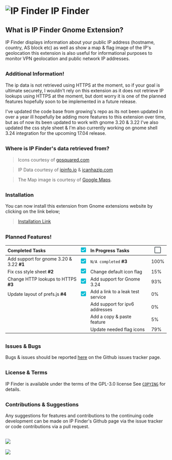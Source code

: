 # ![IP Finder](https://github.com/LinxGem33/IP-Finder/blob/master/screens/ip-address3.png?raw=true) IP Finder

## What is IP Finder Gnome Extension?

IP Finder displays information about your public IP address (hostname, country, AS block etc) as well as show a map & flag image of the IP's geolocation this extension is also useful for informational purposes to monitor VPN geolocation and public network IP addresses.

## 

### Additional Information!

The ip data is not retrieved using HTTPS at the moment, so if your goal is ultimate securety, I wouldn't rely on this extension as it does not retrieve IP lookups using HTTPS at the moment, but dont worry it is one of the planned features hopefully soon to be implemented in a future release.

I've updated the code base from growing's repo as its not been updated in over a year ill hopefully be adding more features to this extension over time, but as of now its been updated to work with gnome 3.20 & 3.22 I've also updated the css style sheet & I'm also currently working on gnome shell 3.24 integration for the upcoming 17.04 release.

## 

### Where is IP Finder's data retrieved from?

> Icons courtesy of [gosquared.com](http://gosquared.com)

> IP Data courtesy of  [ipinfo.io](http://ipinfo.io/) & [icanhazip.com](http://icanhazip.com)

> The Map image is courtesy of [Google Maps](https://www.google.com/maps).

## 

### Installation

You can now install this extension from Gnome extensions website by clicking on the link below; 

> [Installation  Link](https://extensions.gnome.org/extension/1190/ip-finder/)

## 

### Planned Features!


| Completed Tasks | ![](https://github.com/adapta-project/adapta-github-resources/blob/master/images/check-on.png?raw=true)| In Progress Tasks |![](https://github.com/adapta-project/adapta-github-resources/blob/master/images/check-off.png?raw=true)|
| :------------- |--- |:------------- |---|
| Add support for gnome 3.20 & 3.22 **#1**|![](https://github.com/adapta-project/adapta-github-resources/blob/master/images/check-on.png?raw=true) | `N/A completed` **#3** |100%
| Fix css style sheet **#2**|![](https://github.com/adapta-project/adapta-github-resources/blob/master/images/check-on.png?raw=true)  |Change default icon flag |15%
|Change HTTP lookups to HTTPS **#3** | ![](https://github.com/adapta-project/adapta-github-resources/blob/master/images/check-on.png?raw=true)|Add support for Gnome 3.24| 93%
|Update layout of prefs.js **#4**|![](https://github.com/adapta-project/adapta-github-resources/blob/master/images/check-on.png?raw=true) |Add a link to a leak test service|0%
|| |Add support for ipv6 addresses|0%
|| |Add a copy & paste feature |5%
|| |Update needed flag icons |79%


## 

### Issues & Bugs

Bugs & issues should be reported [here](https://github.com/LinxGem33/IP-Finder/issues) on the Github issues tracker page.

## 

### License & Terms

IP Finder is available under the terms of the GPL-3.0 license See [`COPYING`](https://github.com/LinxGem33/IP-Finder/blob/master/COPYING) for details.

## 

### Contributions & Suggestions

Any suggestions for features and contributions to the continuing code development can be made on IP Finder's Github page via the issue tracker or code contributions via a pull request.

## 

![](https://github.com/LinxGem33/IP-Finder/blob/master/screens/dip.png?raw=true)

![](https://github.com/LinxGem33/IP-Finder/blob/master/screens/ipd.png?raw=true) 
